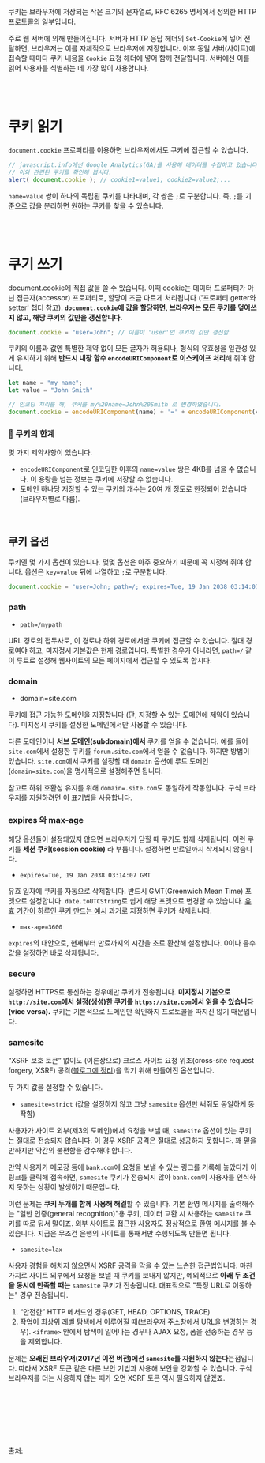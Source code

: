 ```
```

<br>

쿠키는 브라우저에 저장되는 작은 크기의 문자열로, RFC 6265 명세에서 정의한 HTTP 프로토콜의 일부입니다.

주로 웹 서버에 의해 만들어집니다. 서버가 HTTP 응답 헤더의 `Set-Cookie`에 넣어 전달하면, 브라우저는 이를 자체적으로 브라우저에 저장합니다. 이후 동일 서버(사이트)에 접속할 때마다 쿠키 내용을 `Cookie` 요청 헤더에 넣어 함께 전달합니다. 서버에선 이를 읽어 사용자를 식별하는 데 가장 많이 사용합니다.

<br><br>

# 쿠키 읽기

`document.cookie` 프로퍼티를 이용하면 브라우저에서도 쿠키에 접근할 수 있습니다.

```js
// javascript.info에선 Google Analytics(GA)를 사용해 데이터를 수집하고 있습니다.
// 이와 관련된 쿠키를 확인해 봅시다.
alert( document.cookie ); // cookie1=value1; cookie2=value2;...
```

`name=value` 쌍이 하나의 독립된 쿠키를 나타내며, 각 쌍은 `;`로 구분합니다. 즉, `;`를 기준으로 값을 분리하면 원하는 쿠키를 찾을 수 있습니다.

<br><br>

# 쿠기 쓰기

document.cookie에 직접 값을 쓸 수 있습니다. 이때 cookie는 데이터 프로퍼티가 아닌 접근자(accessor) 프로퍼티로, 할당이 조금 다르게 처리됩니다 ('프로퍼티 getter와 setter' 챕터 참고). **`document.cookie`에 값을 할당하면, 브라우저는 모든 쿠키를 덮어쓰지 않고, 해당 쿠키의 값만을 갱신합니다.**

```js
document.cookie = "user=John"; // 이름이 'user'인 쿠키의 값만 갱신함
```

쿠키의 이름과 값엔 특별한 제약 없이 모든 글자가 허용되나, 형식의 유효성을 일관성 있게 유지하기 위해 **반드시 내장 함수 `encodeURIComponent`로 이스케이프 처리**해 줘야 합니다.

```js
let name = "my name";
let value = "John Smith"

// 인코딩 처리를 해, 쿠키를 my%20name=John%20Smith 로 변경하였습니다.
document.cookie = encodeURIComponent(name) + '=' + encodeURIComponent(value);
```

### 🚨 쿠키의 한계

몇 가지 제약사항이 있습니다.

- `encodeURIComponent`로 인코딩한 이후의 `name=value` 쌍은 4KB를 넘을 수 없습니다. 이 용량을 넘는 정보는 쿠키에 저장할 수 없습니다.
- 도메인 하나당 저장할 수 있는 쿠키의 개수는 20여 개 정도로 한정되어 있습니다 (브라우저별로 다름).

<br>

## 쿠키 옵션

쿠키엔 몇 가지 옵션이 있습니다. 몇몇 옵션은 아주 중요하기 때문에 꼭 지정해 줘야 합니다. 옵션은 `key=value` 뒤에 나열하고 `;`로 구분합니다.

```js
document.cookie = "user=John; path=/; expires=Tue, 19 Jan 2038 03:14:07 GMT"
```

### path

- `path=/mypath`

URL 경로의 접두사로, 이 경로나 하위 경로에서만 쿠키에 접근할 수 있습니다. 절대 경로여야 하고, 미지정시 기본값은 현재 경로입니다. 특별한 경우가 아니라면, `path=/` 같이 루트로 설정해 웹사이트의 모든 페이지에서 접근할 수 있도록 합시다.

### domain

- domain=site.com

쿠키에 접근 가능한 도메인을 지정합니다 (단, 지정할 수 있는 도메인에 제약이 있습니다). 미지정시 쿠키를 설정한 도메인에서만 사용할 수 있습니다. 

다른 도메인이나 **서브 도메인(subdomain)에서** 쿠키를 얻을 수 없습니다. 예를 들어 `site.com`에서 설정한 쿠키를 `forum.site.com`에서 얻을 수 없습니다. 하지만 방법이 있습니다. `site.com`에서 쿠키를 설정할 때 `domain` 옵션에 루트 도메인(`domain=site.com`)을 명시적으로 설정해주면 됩니다.

참고로 하위 호환성 유지를 위해 `domain=.site.com`도 동일하게 작동합니다. 구식 브라우저를 지원하려면 이 표기법을 사용합니다.

### expires 와 max-age

해당 옵션들이 설정돼있지 않으면 브라우저가 닫힐 때 쿠키도 함께 삭제됩니다. 이런 쿠키를 **세션 쿠키(session cookie)** 라 부릅니다. 설정하면 만료일까지 삭제되지 않습니다.

- `expires=Tue, 19 Jan 2038 03:14:07 GMT`

유효 일자에 쿠키를 자동으로 삭제합니다. 반드시 GMT(Greenwich Mean Time) 포맷으로 설정합니다. `date.toUTCString`로 쉽게 해당 포맷으로 변경할 수 있습니다. [유효 기간이 하루인 쿠키 만드는 예시](https://ko.javascript.info/cookie#:~:text=%EC%BF%A0%ED%82%A4%EB%A5%BC%20%EB%A7%8C%EB%93%9C%EB%8A%94%20%EC%98%88%EC%8B%9C%EC%9E%85%EB%8B%88%EB%8B%A4.-,//%20%EC%A7%80%EA%B8%88%EC%9C%BC%EB%A1%9C%EB%B6%80%ED%84%B0%20%ED%95%98%EB%A3%A8%20%ED%9B%84,-let%20date%20%3D) 과거로 지정하면 쿠키가 삭제됩니다.

- `max-age=3600`

`expires`의 대안으로, 현재부터 만료까지의 시간을 초로 환산해 설정합니다. 0이나 음수값을 설정하면 바로 삭제됩니다.

### secure

설정하면 HTTPS로 통신하는 경우에만 쿠키가 전송됩니다. **미지정시 기본으로 `http://site.com`에서 설정(생성)한 쿠키를 `https://site.com`에서 읽을 수 있습니다 (vice versa).** 쿠키는 기본적으로 도메인만 확인하지 프로토콜을 따지진 않기 때문입니다. 

### samesite

“XSRF 보호 토큰” 없이도 (이론상으로) 크로스 사이트 요청 위조(cross-site request forgery, XSRF) 공격([블로그에 정리](https://tech-jiwoo.tistory.com/46#:~:text=Site%20Scripting%20(XSS)-,CSRF(XSRF)%20Attacks,-CSRF%20attacks%20target))을 막기 위해 만들어진 옵션입니다. 

두 가지 값을 설정할 수 있습니다.

- `samesite=strict` (값을 설정하지 않고 그냥 `samesite` 옵션만 써줘도 동일하게 동작함)

사용자가 사이트 외부(제3의 도메인)에서 요청을 보낼 때, `samesite` 옵션이 있는 쿠키는 절대로 전송되지 않습니다. 이 경우 XSRF 공격은 절대로 성공하지 못합니다. 꽤 믿을 만하지만 약간의 불편함을 감수해야 합니다.

만약 사용자가 메모장 등에 `bank.com`에 요청을 보낼 수 있는 링크를 기록해 놓았다가 이 링크를 클릭해 접속하면, `samesite` 쿠키가 전송되지 않아 `bank.com`이 사용자를 인식하지 못하는 상황이 발생하기 때문입니다.

이런 문제는 **쿠키 두개를 함께 사용해 해결**할 수 있습니다. 기본 환영 메시지를 출력해주는 "일반 인증(general recognition)"용 쿠키, 데이터 교환 시 사용하는 `samesite` 쿠키를 따로 둬서 말이죠. 외부 사이트로 접근한 사용자도 정상적으로 환영 메시지를 볼 수 있습니다. 지급은 무조건 은행의 사이트를 통해서만 수행되도록 만들면 됩니다.

- `samesite=lax`

사용자 경험을 해치지 않으면서 XSRF 공격을 막을 수 있는 느슨한 접근법입니다. 마찬가지로 사이트 외부에서 요청을 보낼 때 쿠키를 보내지 않지만, 예외적으로 **아래 두 조건을 동시에 만족할 때는** `samesite` 쿠키가 전송됩니다. 대표적으로 "특정 URL로 이동하는" 경우 전송됩니다. 

1. “안전한” HTTP 메서드인 경우(GET, HEAD, OPTIONS, TRACE)
2. 작업이 최상위 레벨 탐색에서 이루어질 때(브라우저 주소창에서 URL을 변경하는 경우). `<iframe>` 안에서 탐색이 일어나는 경우나 AJAX 요청, 폼을 전송하는 경우 등을 제외합니다.

문제는 **오래된 브라우저(2017년 이전 버전)에선 `samesite`를 지원하지 않는다**는점입니다. 따라서 XSRF 토큰 같은 다른 보안 기법과 사용해 보안을 강화할 수 있습니다. 구식 브라우저를 더는 사용하지 않는 때가 오면 XSRF 토큰 역시 필요하지 않겠죠.
















<br><br>


<br><br><br>

출처: 

